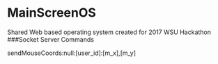 # MainScreenOS
Shared Web based operating system created for 2017 WSU Hackathon
###Socket Server Commands

sendMouseCoords:null:[user_id]:[m_x],[m_y]